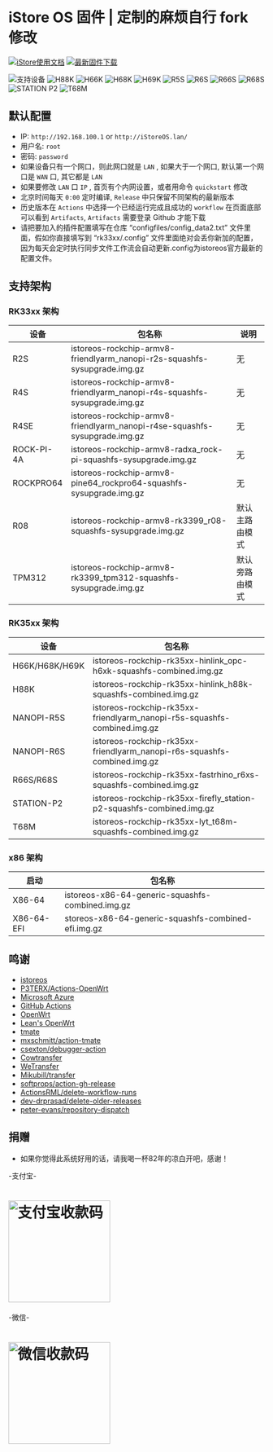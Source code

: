 # iStore OS 固件 | 定制的麻烦自行 fork 修改

[![iStore使用文档](https://img.shields.io/badge/使用文档-iStore%20OS-brightgreen?style=flat-square)](https://doc.linkease.com/zh/guide/istoreos) [![最新固件下载](https://img.shields.io/github/v/release/xiaomeng9597/Actions-iStoreOS-RK33XX?style=flat-square&label=最新固件下载)](../../releases/latest)

![支持设备](https://img.shields.io/badge/支持设备:-blueviolet.svg?style=flat-square) ![H88K](https://img.shields.io/badge/H88K-blue.svg?style=flat-square) ![H66K](https://img.shields.io/badge/H66K-blue.svg?style=flat-square) ![H68K](https://img.shields.io/badge/H68K-blue.svg?style=flat-square) ![H69K](https://img.shields.io/badge/H69K-blue.svg?style=flat-square) ![R5S](https://img.shields.io/badge/R5S-blue.svg?style=flat-square) ![R6S](https://img.shields.io/badge/R6S-blue.svg?style=flat-square) ![R66S](https://img.shields.io/badge/R66S-blue.svg?style=flat-square) ![R68S](https://img.shields.io/badge/R68S-blue.svg?style=flat-square) ![STATION P2](https://img.shields.io/badge/STATION%20P2-blue.svg?style=flat-square) ![T68M](https://img.shields.io/badge/T68M-blue.svg?style=flat-square)

## 默认配置

- IP: `http://192.168.100.1` or `http://iStoreOS.lan/`
- 用户名: `root`
- 密码: `password`
- 如果设备只有一个网口，则此网口就是 `LAN` , 如果大于一个网口, 默认第一个网口是 `WAN` 口, 其它都是 `LAN`
- 如果要修改 `LAN` 口 `IP` , 首页有个内网设置，或者用命令 `quickstart` 修改
- 北京时间每天 `0:00` 定时编译, `Release` 中只保留不同架构的最新版本
- 历史版本在 `Actions` 中选择一个已经运行完成且成功的 `workflow` 在页面底部可以看到 `Artifacts`, `Artifacts` 需要登录 Github 才能下载
- 请把要加入的插件配置填写在仓库 “configfiles/config_data2.txt” 文件里面，假如你直接填写到 “rk33xx/.config” 文件里面绝对会丢你新加的配置，因为每天会定时执行同步文件工作流会自动更新.config为istoreos官方最新的配置文件。

## 支持架构

### RK33xx 架构

| 设备       | 包名称                                                                    | 说明 |
| ---------- | ------------------------------------------------------------------------- | ------ |
| R2S        | istoreos-rockchip-armv8-friendlyarm_nanopi-r2s-squashfs-sysupgrade.img.gz | 无 |
| R4S        | istoreos-rockchip-armv8-friendlyarm_nanopi-r4s-squashfs-sysupgrade.img.gz | 无 |
| R4SE       | istoreos-rockchip-armv8-friendlyarm_nanopi-r4se-squashfs-sysupgrade.img.gz | 无 |
| ROCK-PI-4A | istoreos-rockchip-armv8-radxa_rock-pi-squashfs-sysupgrade.img.gz | 无 |
| ROCKPRO64  | istoreos-rockchip-armv8-pine64_rockpro64-squashfs-sysupgrade.img.gz  | 无 |
| R08  | istoreos-rockchip-armv8-rk3399_r08-squashfs-sysupgrade.img.gz  | 默认主路由模式 |
| TPM312  | istoreos-rockchip-armv8-rk3399_tpm312-squashfs-sysupgrade.img.gz  | 默认旁路由模式 |

### RK35xx 架构

| 设备           | 包名称                                                                   |
| -------------- | ------------------------------------------------------------------------ |
| H66K/H68K/H69K | istoreos-rockchip-rk35xx-hinlink_opc-h6xk-squashfs-combined.img.gz       |
| H88K           | istoreos-rockchip-rk35xx-hinlink_h88k-squashfs-combined.img.gz           |
| NANOPI-R5S     | istoreos-rockchip-rk35xx-friendlyarm_nanopi-r5s-squashfs-combined.img.gz |
| NANOPI-R6S     | istoreos-rockchip-rk35xx-friendlyarm_nanopi-r6s-squashfs-combined.img.gz |
| R66S/R68S      | istoreos-rockchip-rk35xx-fastrhino_r6xs-squashfs-combined.img.gz         |
| STATION-P2     | istoreos-rockchip-rk35xx-firefly_station-p2-squashfs-combined.img.gz     |
| T68M     | istoreos-rockchip-rk35xx-lyt_t68m-squashfs-combined.img.gz     |

### x86 架构

| 启动       | 包名称                                              |
| ---------- | --------------------------------------------------- |
| X86-64     | istoreos-x86-64-generic-squashfs-combined.img.gz    |
| X86-64-EFI | storeos-x86-64-generic-squashfs-combined-efi.img.gz |

## 鸣谢

- [istoreos](https://github.com/istoreos/istoreos)
- [P3TERX/Actions-OpenWrt](https://github.com/P3TERX/Actions-OpenWrt)
- [Microsoft Azure](https://azure.microsoft.com)
- [GitHub Actions](https://github.com/features/actions)
- [OpenWrt](https://github.com/openwrt/openwrt)
- [Lean&#39;s OpenWrt](https://github.com/coolsnowwolf/lede)
- [tmate](https://github.com/tmate-io/tmate)
- [mxschmitt/action-tmate](https://github.com/mxschmitt/action-tmate)
- [csexton/debugger-action](https://github.com/csexton/debugger-action)
- [Cowtransfer](https://cowtransfer.com)
- [WeTransfer](https://wetransfer.com/)
- [Mikubill/transfer](https://github.com/Mikubill/transfer)
- [softprops/action-gh-release](https://github.com/softprops/action-gh-release)
- [ActionsRML/delete-workflow-runs](https://github.com/ActionsRML/delete-workflow-runs)
- [dev-drprasad/delete-older-releases](https://github.com/dev-drprasad/delete-older-releases)
- [peter-evans/repository-dispatch](https://github.com/peter-evans/repository-dispatch)

## 捐赠
- 如果你觉得此系统好用的话，请我喝一杯82年的凉白开吧，感谢！

-支付宝-
# <img src="https://jihulab.com/xiaomeng9597/webfiles/-/raw/main/zfb.jpg?inline=true" alt="支付宝收款码" width="200" />

-微信-
# <img src="https://jihulab.com/xiaomeng9597/webfiles/-/raw/main/weixin.jpg?inline=true" alt="微信收款码" width="200" />
